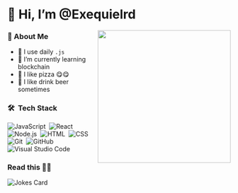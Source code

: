 
# 👋 Hi, I’m @Exequielrd
<img src="https://media.giphy.com/media/9pffrT1fatfOg/giphy.gif" width="300px" align="right">


### 🤵 About Me
- 🤔 I use daily ```.js```
- 🌱 I’m currently learning blockchain
- 🍕 I like pizza 😋😋
- 🍺 I like drink beer sometimes

### 🛠 &nbsp;Tech Stack

![JavaScript](https://img.shields.io/badge/-JavaScript-05122A?style=flat&logo=javascript)&nbsp;
![React](https://img.shields.io/badge/-React-05122A?style=flat&logo=react)&nbsp;
![Node.js](https://img.shields.io/badge/-Node.js-05122A?style=flat&logo=node.js)&nbsp;
![HTML](https://img.shields.io/badge/-HTML-05122A?style=flat&logo=HTML5)&nbsp;
![CSS](https://img.shields.io/badge/-CSS-05122A?style=flat&logo=CSS3&logoColor=1572B6)&nbsp;
![Git](https://img.shields.io/badge/-Git-05122A?style=flat&logo=git)&nbsp;
![GitHub](https://img.shields.io/badge/-GitHub-05122A?style=flat&logo=github)&nbsp;
![Visual Studio Code](https://img.shields.io/badge/-Visual%20Studio%20Code-05122A?style=flat&logo=visual-studio-code&logoColor=007ACC)&nbsp;

### Read this 🤣🤣
<img src="https://readme-jokes.vercel.app/api" alt="Jokes Card" />


